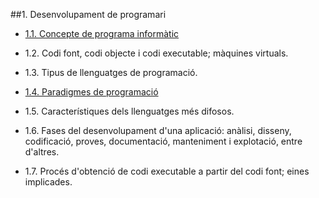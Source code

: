 ##1. Desenvolupament de programari
* [1.1. Concepte de programa informàtic](programa_informatic.md)

* 1.2. Codi font, codi objecte i codi executable; màquines virtuals.

* 1.3. Tipus de llenguatges de programació.

* [1.4. Paradigmes de programació](paradigmes.md)

* 1.5. Característiques dels llenguatges més difosos.

* 1.6. Fases del desenvolupament d'una aplicació: anàlisi, disseny, codificació, proves, documentació, manteniment i explotació, entre d'altres.

* 1.7. Procés d'obtenció de codi executable a partir del codi font; eines implicades.

